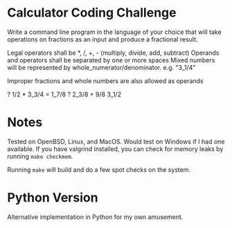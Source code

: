 # Calculator Coding Challenge

Write a command line program in the language of your choice that will
take operations on fractions as an input and produce a fractional
result.

Legal operators shall be *, /, +, - (multiply, divide, add, subtract)
Operands and operators shall be separated by one or more spaces Mixed
numbers will be represented by
whole_numerator/denominator. e.g. "3_1/4"

Improper fractions and whole numbers are also allowed as operands


? 1/2 * 3_3/4
= 1_7/8
? 2_3/8 + 9/8
3_1/2

# Notes

Tested on OpenBSD, Linux, and MacOS.  Would test on Windows if I had
one available.  If you have valgrind installed, you can check for
memory leaks by running `make checkmem`.

Running `make` will build and do a few spot checks on the system.

# Python Version

Alternative implementation in Python for my own amusement.